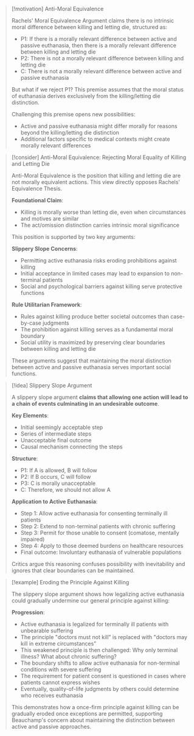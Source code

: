 > [!motivation] Anti-Moral Equivalence
> 
> Rachels' Moral Equivalence Argument claims there is no intrinsic moral difference between killing and letting die, structured as:
> 
> - P1: If there is a morally relevant difference between active and passive euthanasia, then there is a morally relevant difference between killing and letting die
> - P2: There is not a morally relevant difference between killing and letting die
> - C: There is not a morally relevant difference between active and passive euthanasia
> 
> But what if we reject P1? This premise assumes that the moral status of euthanasia derives exclusively from the killing/letting die distinction.
> 
> Challenging this premise opens new possibilities:
> 
> - Active and passive euthanasia might differ morally for reasons beyond the killing/letting die distinction
> - Additional factors specific to medical contexts might create morally relevant differences

> [!consider] Anti-Moral Equivalence: Rejecting Moral Equality of Killing and Letting Die
> 
> Anti-Moral Equivalence is the position that killing and letting die are not morally equivalent actions. This view directly opposes Rachels' Equivalence Thesis.
> 
> **Foundational Claim**:
> 
> - Killing is morally worse than letting die, even when circumstances and motives are similar
> - The act/omission distinction carries intrinsic moral significance
> 
> This position is supported by two key arguments:
> 
> **Slippery Slope Concerns**:
> 
> - Permitting active euthanasia risks eroding prohibitions against killing
> - Initial acceptance in limited cases may lead to expansion to non-terminal patients
> - Social and psychological barriers against killing serve protective functions
> 
> **Rule Utilitarian Framework**:
> 
> - Rules against killing produce better societal outcomes than case-by-case judgments
> - The prohibition against killing serves as a fundamental moral boundary
> - Social utility is maximized by preserving clear boundaries between killing and letting die
> 
> These arguments suggest that maintaining the moral distinction between active and passive euthanasia serves important social functions.

> [!idea] Slippery Slope Argument
> 
> A slippery slope argument **claims that allowing one action will lead to a chain of events culminating in an undesirable outcome**.
> 
> **Key Elements**:
> 
> - Initial seemingly acceptable step
> - Series of intermediate steps
> - Unacceptable final outcome
> - Causal mechanism connecting the steps
> 
> **Structure**:
> 
> - P1: If A is allowed, B will follow
> - P2: If B occurs, C will follow
> - P3: C is morally unacceptable
> - C: Therefore, we should not allow A
> 
> **Application to Active Euthanasia**:
> 
> - Step 1: Allow active euthanasia for consenting terminally ill patients
> - Step 2: Extend to non-terminal patients with chronic suffering
> - Step 3: Permit for those unable to consent (comatose, mentally impaired)
> - Step 4: Apply to those deemed burdens on healthcare resources
> - Final outcome: Involuntary euthanasia of vulnerable populations
> 
> Critics argue this reasoning confuses possibility with inevitability and ignores that clear boundaries can be maintained.

> [!example] Eroding the Principle Against Killing
> 
> The slippery slope argument shows how legalizing active euthanasia could gradually undermine our general principle against killing:
> 
> **Progression**:
> 
> - Active euthanasia is legalized for terminally ill patients with unbearable suffering
> - The principle "doctors must not kill" is replaced with "doctors may kill in extreme circumstances"
> - This weakened principle is then challenged: Why only terminal illness? What about chronic suffering?
> - The boundary shifts to allow active euthanasia for non-terminal conditions with severe suffering
> - The requirement for patient consent is questioned in cases where patients cannot express wishes
> - Eventually, quality-of-life judgments by others could determine who receives euthanasia
> 
> This demonstrates how a once-firm principle against killing can be gradually eroded once exceptions are permitted, supporting Beauchamp's concern about maintaining the distinction between active and passive approaches.